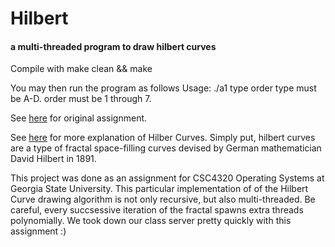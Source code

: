# Hilbert
#### a multi-threaded program to draw hilbert curves

Compile with
    make clean && make

You may then run the program as follows
    Usage:  ./a1 type order
            type must be A-D.
            order must be 1 through 7.

See [here](http://www.cs.gsu.edu/~skarmakar/cs4320/hilbert.htm) for original assignment.

See [here](http://en.wikipedia.org/wiki/Hilbert_curve) for more explanation of Hilber Curves. Simply put, hilbert curves are a type of fractal space-filling curves devised by German mathematician David Hilbert in 1891.

This project was done as an assignment for CSC4320 Operating Systems at Georgia State University.
This particular implementation of of the Hilbert Curve drawing algorithm is not only recursive, but also multi-threaded. Be careful, every succsessive iteration of the fractal spawns extra threads polynomially. We took down our class server pretty quickly with this assignment :)